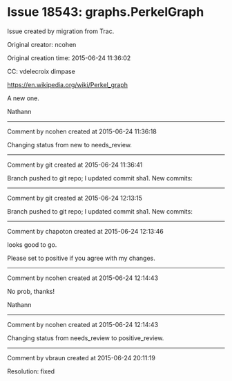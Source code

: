 # Issue 18543: graphs.PerkelGraph

Issue created by migration from Trac.

Original creator: ncohen

Original creation time: 2015-06-24 11:36:02

CC:  vdelecroix dimpase

https://en.wikipedia.org/wiki/Perkel_graph

A new one.

Nathann


---

Comment by ncohen created at 2015-06-24 11:36:18

Changing status from new to needs_review.


---

Comment by git created at 2015-06-24 11:36:41

Branch pushed to git repo; I updated commit sha1. New commits:


---

Comment by git created at 2015-06-24 12:13:15

Branch pushed to git repo; I updated commit sha1. New commits:


---

Comment by chapoton created at 2015-06-24 12:13:46

looks good to go.

Please set to positive if you agree with my changes.


---

Comment by ncohen created at 2015-06-24 12:14:43

No prob, thanks!

Nathann


---

Comment by ncohen created at 2015-06-24 12:14:43

Changing status from needs_review to positive_review.


---

Comment by vbraun created at 2015-06-24 20:11:19

Resolution: fixed
